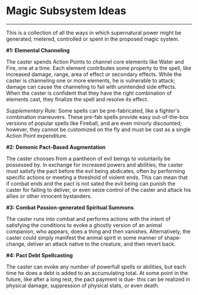 # Magic Subsystem Ideas
----

This is a collection of all the ways in which supernatural power might be generated, metered, controlled or spent in the proposed magic system.

**#1: Elemental Channeling**

The caster spends Action Points to channel core elements like Water and Fire, one at a time. Each element contributes some property to the spell, like increased damage, range, area of effect or secondary effects. While the caster is channeling one or more elements, he is vulnerable to attack; damage can cause the channeling to fail with unintended side effects. When the caster is confident that they have the right combination of elements cast, they finalize the spell and resolve its effect.

*Supplementary Rule:* Some spells can be pre-fabricated, like a fighter's combination maneuvers. These pre-fab spells provide easy out-of-the-box versions of popular spells like Fireball, and are even minorly discounted; however, they cannot be customized on the fly and must be cast as a single Action Point expenditure.

**#2: Demonic Pact-Based Augmentation**

The caster chooses from a pantheon of evil beings to voluntarily be possessed by. In exchange for increased powers and abilities, the caster must satisfy the pact before the evil being abdicates, often by performing specific actions or meeting a threshold of violent ends. This can mean that if combat ends and the pact is not sated the evil being can punish the caster for failing to deliver, or even seize control of the caster and attack his allies or other innocent bystanders.

**#3: Combat Passion-generated Spiritual Summons**

The caster runs into combat and performs actions with the intent of satisfying the conditions to evoke a ghostly version of an animal companion, who appears, does a thing and then vanishes. Alternatively, the caster could simply manifest the animal spirit in some manner of shape-change, deliver an attack native to the creature, and then revert back.

**#4: Pact Debt Spellcasting**

The caster can evoke any number of powerfull spells or abilities, but each time he does a debt is added to an accumulating total. At some point in the future, like after a long rest, the pact payment is due- this can be realized in physical damage, suppression of physical stats, or even death.